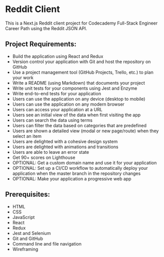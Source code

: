 # Reddit Client

This is a Next.js Reddit client project for Codecademy Full-Stack Engineer Career Path using the Reddit JSON API.

## Project Requirements:
- Build the application using React and Redux
- Version control your application with Git and host the repository on GitHub
- Use a project management tool (GitHub Projects, Trello, etc.) to plan your work
- Write a README (using Markdown) that documents your project
- Write unit tests for your components using Jest and Enzyme
- Write end-to-end tests for your application
- Users can use the application on any device (desktop to mobile)
- Users can use the application on any modern browser
- Users can access your application at a URL
- Users see an initial view of the data when first visiting the app
- Users can search the data using terms
- Users can filter the data based on categories that are predefined
- Users are shown a detailed view (modal or new page/route) when they select an item
- Users are delighted with a cohesive design system
- Users are delighted with animations and transitions
- Users are able to leave an error state
- Get 90+ scores on Lighthouse
- OPTIONAL: Get a custom domain name and use it for your application
- OPTIONAL: Set up a CI/CD workflow to automatically deploy your application when the master branch in the repository changes
- OPTIONAL: Make your application a progressive web app

## Prerequisites:
- HTML
- CSS
- JavaScript
- React
- Redux
- Jest and Selenium
- Git and GitHub
- Command line and file navigation
- Wireframing